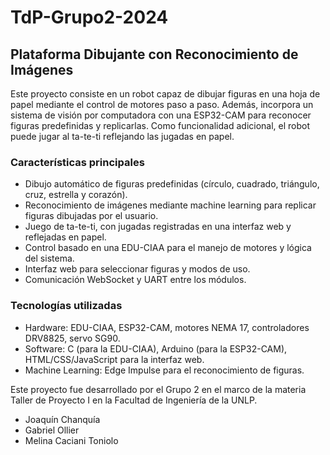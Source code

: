 # TdP-Grupo2-2024
## Plataforma Dibujante con Reconocimiento de Imágenes

Este proyecto consiste en un robot capaz de dibujar figuras en una hoja de papel mediante el control de motores paso a paso. Además, incorpora un sistema de visión por computadora con una ESP32-CAM para reconocer figuras predefinidas y replicarlas. Como funcionalidad adicional, el robot puede jugar al ta-te-ti reflejando las jugadas en papel.

### Características principales
- Dibujo automático de figuras predefinidas (círculo, cuadrado, triángulo, cruz, estrella y corazón).
- Reconocimiento de imágenes mediante machine learning para replicar figuras dibujadas por el usuario.
- Juego de ta-te-ti, con jugadas registradas en una interfaz web y reflejadas en papel.
- Control basado en una EDU-CIAA para el manejo de motores y lógica del sistema.
- Interfaz web para seleccionar figuras y modos de uso.
- Comunicación WebSocket y UART entre los módulos.
  
### Tecnologías utilizadas
- Hardware: EDU-CIAA, ESP32-CAM, motores NEMA 17, controladores DRV8825, servo SG90.
- Software: C (para la EDU-CIAA), Arduino (para la ESP32-CAM), HTML/CSS/JavaScript para la interfaz web.
- Machine Learning: Edge Impulse para el reconocimiento de figuras.

Este proyecto fue desarrollado por el Grupo 2 en el marco de la materia Taller de Proyecto I en la Facultad de Ingeniería de la UNLP.
- Joaquín Chanquía
- Gabriel Ollier
- Melina Caciani Toniolo
